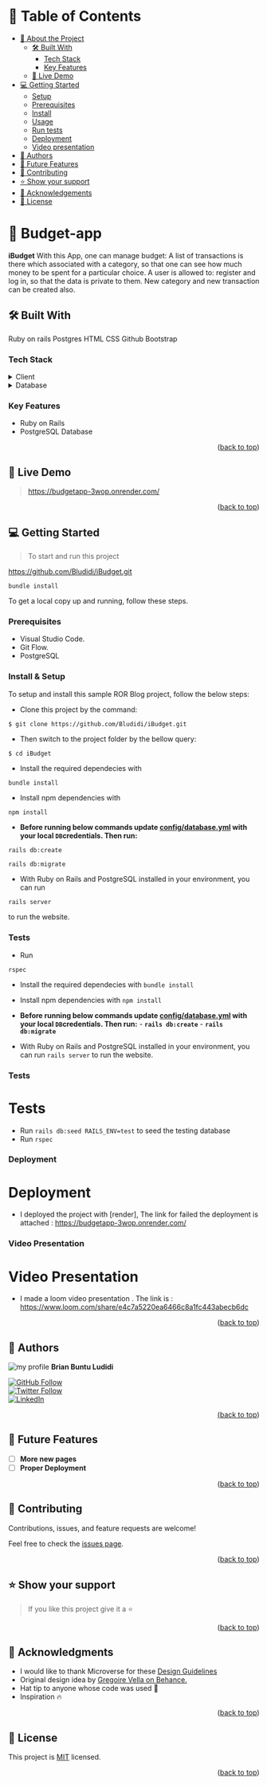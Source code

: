 <a name="readme-top"></a>

<!-- TABLE OF CONTENTS -->

# 📗 Table of Contents

- [📖 About the Project](#about-project)
  - [🛠 Built With](#built-with)
    - [Tech Stack](#tech-stack)
    - [Key Features](#key-features)
  - [🚀 Live Demo](#live-demo)
- [💻 Getting Started](#getting-started)
  - [Setup](#setup)
  - [Prerequisites](#prerequisites)
  - [Install](#install)
  - [Usage](#usage)
  - [Run tests](#tests)
  - [Deployment](#deployment)
  - [Video presentation](#video-presentation)
- [👥 Authors](#authors)
- [🔭 Future Features](#future-features)
- [🤝 Contributing](#contributing)
- [⭐️ Show your support](#support)
- [🙏 Acknowledgements](#acknowledgements)
- [📝 License](#license)

<!-- PROJECT DESCRIPTION -->

# 📖 Budget-app <a name="about-project"></a>

 **iBudget** With this App, one can manage budget: A list of transactions is there which associated with a category, so that one can see how much money to be spent for a particular choice.  A user is allowed to:  register and log in, so that the data is private to them. New category and new transaction can be created also.


## 🛠 Built With <a name="built-with"></a>

Ruby on rails
Postgres
HTML
CSS
Github
Bootstrap

### Tech Stack <a name="tech-stack"></a>

<details>
  <summary>Client</summary>
  <ul>
    <li><a href="https://www.ruby-lang.org/en/">Ruby on rails</a></li>
  </ul>
</details>

<details>
<summary>Database</summary>
  <ul>
    <li><a href="https://www.postgresql.org/">postgres</a></li>
  </ul>
</details>

<!-- Features -->

### Key Features <a name="key-features"></a>
- Ruby on Rails
- PostgreSQL Database


<p align="right">(<a href="#readme-top">back to top</a>)</p>

<!-- LIVE DEMO -->

## 🚀 Live Demo <a name="live-demo"></a>

> https://budgetapp-3wop.onrender.com/

<p align="right">(<a href="#readme-top">back to top</a>)</p>

<!-- GETTING STARTED -->

## 💻 Getting Started <a name="getting-started"></a>

> To start and run this project

https://github.com/Bludidi/iBudget.git
```
bundle install
```

To get a local copy up and running, follow these steps.

### Prerequisites

- Visual Studio Code.
- Git Flow.
- PostgreSQL


### Install & Setup

To setup and install this sample ROR Blog project, follow the below steps:
- Clone this project by the command: 

```
$ git clone https://github.com/Bludidi/iBudget.git
```

- Then switch to the project folder by the bellow query:

```
$ cd iBudget
```


- Install the required dependecies with  
```
bundle install
```
- Install npm dependencies with 
```
npm install
```
- **Before running below commands update [config/database.yml](./config/database.yml) with your local `DB`credentials. Then run:**
```
rails db:create
```
```
rails db:migrate

```
     
- With Ruby on Rails and PostgreSQL installed in your environment, you can run 
```.rb
rails server
``` 
to run the website.

### Tests

- Run 
```
rspec 

```

- Install the required dependecies with `bundle install`
- Install npm dependencies with `npm install`
- **Before running below commands update [config/database.yml](./config/database.yml) with your local `DB`credentials. Then run:**
      - **`rails db:create`**
      - **`rails db:migrate`**
     
- With Ruby on Rails and PostgreSQL installed in your environment, you can run `rails server` to run the website.

### Tests
# Tests <a name="tests"></a>
- Run `rails db:seed RAILS_ENV=test` to seed the testing database
- Run `rspec`


### Deployment
# Deployment <a name="deployment"></a>
- I deployed the project with [render], The link for failed the deployment is attached :
 https://budgetapp-3wop.onrender.com/


### Video Presentation
# Video Presentation <a name="video-presentation"></a>
- I made a loom video presentation . 
The link is : https://www.loom.com/share/e4c7a5220ea6466c8a1fc443abecb6dc

<p align="right">(<a href="#readme-top">back to top</a>)</p>


<!-- AUTHORS -->

## 👥 Authors <a name="authors"></a>

![my profile](https://avatars.githubusercontent.com/u/86472119?s=40&v=4) **Brian Buntu Ludidi**

<a href="https://github.com/Bludidi">
  <img src="https://img.shields.io/github/followers/Bludidi?label=Follow%20%40Bludidi&style=social" alt="GitHub Follow">
</a> <br />

<a href="https://twitter.com/BB_Ludidi">
  <img src="https://img.shields.io/twitter/follow/BB_Ludidi?label=Follow%20%40BB_Ludidi&style=social" alt="Twitter Follow">
</a> <br />

<a href="https://www.linkedin.com/in/brian-ludidi/">
  <img src="https://img.shields.io/badge/LinkedIn-0077B5?style=social&logo=linkedin&logoColor=blue" alt="LinkedIn">

<p align="right">(<a href="#readme-top">back to top</a>)</p>

<!-- FUTURE FEATURES -->

## 🔭 Future Features <a name="future-features"></a>

- [ ] **More new pages**
- [ ] **Proper Deployment**

<p align="right">(<a href="#readme-top">back to top</a>)</p>

<!-- CONTRIBUTING -->

## 🤝 Contributing <a name="contributing"></a>

Contributions, issues, and feature requests are welcome!

Feel free to check the [issues page](../../issues/).

<p align="right">(<a href="#readme-top">back to top</a>)</p>

<!-- SUPPORT -->

## ⭐️ Show your support <a name="support"></a>

> If you like this project give it a ⭐️
<p align="right">(<a href="#readme-top">back to top</a>)</p>

<!-- ACKNOWLEDGEMENTS -->

## 🙏 Acknowledgments <a name="acknowledgements"></a>

- I would like to thank Microverse for these [Design Guidelines](https://www.behance.net/gallery/19759151/Snapscan-iOs-design-and-branding?tracking_source=)
- Original design idea by [Gregoire Vella on Behance.](https://www.behance.net/gregoirevella)
- Hat tip to anyone whose code was used 🤝
- Inspiration 🔥

<p align="right">(<a href="#readme-top">back to top</a>)</p>

<!-- LICENSE -->

## 📝 License <a name="license"></a>

This project is [MIT](./MIT.md) licensed.

<p align="right">(<a href="#readme-top">back to top</a>)</p>
